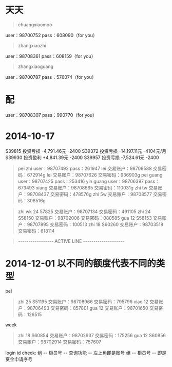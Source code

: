# 天天

> chuangxiaomoo

user：98700752 
pass：608090（for you） 

> zhangxiaozhi

user：98708361 
pass：608159（for you） 

> zhangxiaoguang

user：98700787 
pass：576074（for you） 

# 配

user：98708307 
pass：990770（for you）

# 2014-10-17

S39815 投资亏损 -4,791.46元     -2400
S39372 投资亏损 -14,197.11元    -4104元/月
S39930 投资盈利 +4,841.39元     -2400
S39957 投资亏损 -7,524.61元     -2400

> pei zhi user：98707492 pass：261947
> lei 交易账户：98709588 交易密码：672914g
> lei 交易账户：98707626 交易密码：936903g
> pei guang user：98707425 pass：253416
> yin guang user：98706397 pass：673493
> xiang   交易账户：98708665 交易密码：110031g 
> zhi tw  交易账户：98708437 交易密码：478576g 
> zhi 5w  交易账户：98708577 交易密码：308516g 

> zhi wk 24 57825 交易账户：98707134 交易密码：491105
> zhi 24 S58150  交易账户：98702006 交易密码：080585
> gua 12 S58153  交易账户：98707895 交易密码：100513
> zhi 18 S60260  交易账户：98703518 交易密码：618114

> ----------------- ACTIVE LINE --------------------

# 2014-12-01 以不同的额度代表不同的类型

pei
> zhi  25 S51195 交易账户：98708966 交易密码：795796
> xiao 12        交易账户：98706493 交易密码：857801
> gua  12        交易账户：98701650 交易密码：126515

week
> zhi 18 S60854  交易账户：98702937 交易密码：175256
> gua 12 S60856  交易账户：98702914 交易密码：757607

login id check: 
组 -- 柜员号 -- 查询功能 -- 左上角即是账号
组 -- 柜员号 -- 即是资金申请序号

